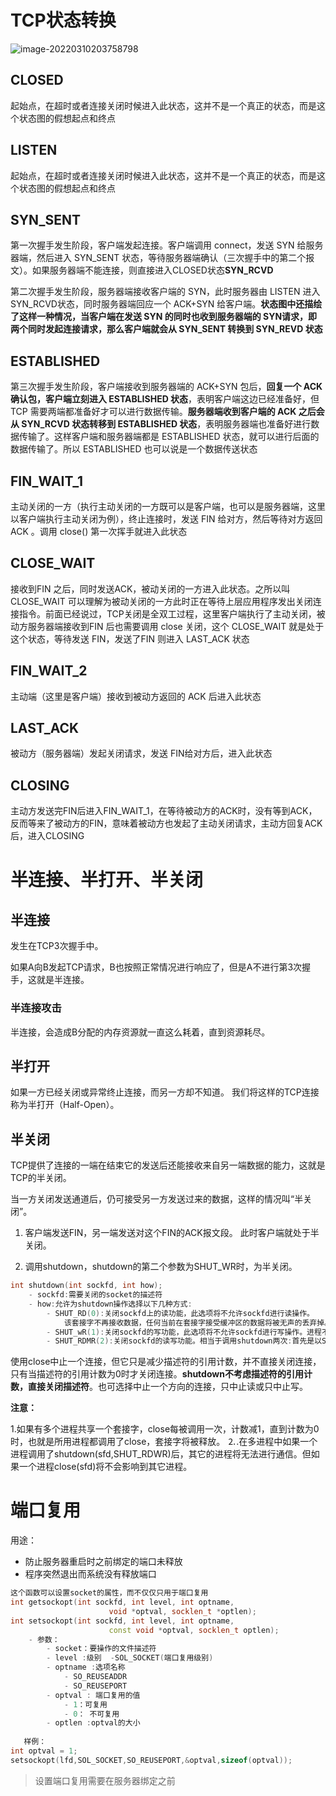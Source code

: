 # TCP状态转换

![image-20220310203758798](https://gitee.com/sakuryu/img-bed/raw/master/img/image-20220310203758798.png)

## CLOSED

起始点，在超时或者连接关闭时候进入此状态，这并不是一个真正的状态，而是这个状态图的假想起点和终点

## LISTEN

起始点，在超时或者连接关闭时候进入此状态，这并不是一个真正的状态，而是这个状态图的假想起点和终点

## **SYN_SENT**

第一次握手发生阶段，客户端发起连接。客户端调用 connect，发送 SYN 给服务器端，然后进入 SYN_SENT 状态，等待服务器端确认（三次握手中的第二个报文）。如果服务器端不能连接，则直接进入CLOSED状态**SYN_RCVD**

第二次握手发生阶段，服务器端接收客户端的 SYN，此时服务器由 LISTEN 进入 SYN_RCVD状态，同时服务器端回应一个 ACK+SYN 给客户端。**状态图中还描绘了这样一种情况，当客户端在发送 SYN 的同时也收到服务器端的 SYN请求，即两个同时发起连接请求，那么客户端就会从 SYN_SENT 转换到 SYN_REVD 状态**

## **ESTABLISHED**

第三次握手发生阶段，客户端接收到服务器端的 ACK+SYN 包后，**回复一个 ACK 确认包，客户端立刻进入 ESTABLISHED 状态**，表明客户端这边已经准备好，但TCP 需要两端都准备好才可以进行数据传输。**服务器端收到客户端的 ACK 之后会从 SYN_RCVD 状态转移到 ESTABLISHED 状态**，表明服务器端也准备好进行数据传输了。这样客户端和服务器端都是 ESTABLISHED 状态，就可以进行后面的数据传输了。所以 ESTABLISHED 也可以说是一个数据传送状态

## **FIN_WAIT_1**

主动关闭的一方（执行主动关闭的一方既可以是客户端，也可以是服务器端，这里以客户端执行主动关闭为例），终止连接时，发送 FIN 给对方，然后等待对方返回 ACK 。调用 close() 第一次挥手就进入此状态

## **CLOSE_WAIT**

接收到FIN 之后，同时发送ACK，被动关闭的一方进入此状态。之所以叫 CLOSE_WAIT 可以理解为被动关闭的一方此时正在等待上层应用程序发出关闭连接指令。前面已经说过，TCP关闭是全双工过程，这里客户端执行了主动关闭，被动方服务器端接收到FIN 后也需要调用 close 关闭，这个 CLOSE_WAIT 就是处于这个状态，等待发送 FIN，发送了FIN 则进入 LAST_ACK 状态

## **FIN_WAIT_2**

主动端（这里是客户端）接收到被动方返回的 ACK 后进入此状态

## **LAST_ACK**

被动方（服务器端）发起关闭请求，发送 FIN给对方后，进入此状态

## **CLOSING**

主动方发送完FIN后进入FIN_WAIT_1，在等待被动方的ACK时，没有等到ACK，反而等来了被动方的FIN，意味着被动方也发起了主动关闭请求，主动方回复ACK后，进入CLOSING

# 半连接、半打开、半关闭

## 半连接

发生在TCP3次握手中。

如果A向B发起TCP请求，B也按照正常情况进行响应了，但是A不进行第3次握手，这就是半连接。

### 半连接攻击

 半连接，会造成B分配的内存资源就一直这么耗着，直到资源耗尽。

## 半打开

如果一方已经关闭或异常终止连接，而另一方却不知道。 我们将这样的TCP连接称为半打开（Half-Open）。

## 半关闭

TCP提供了连接的一端在结束它的发送后还能接收来自另一端数据的能力，这就是TCP的半关闭。

当一方关闭发送通道后，仍可接受另一方发送过来的数据，这样的情况叫“半关闭”。

1.  客户端发送FIN，另一端发送对这个FIN的ACK报文段。 此时客户端就处于半关闭。

2.  调用shutdown，shutdown的第二个参数为SHUT_WR时，为半关闭。

```cpp
int shutdown(int sockfd, int how);
	- sockfd:需要关闭的socket的描述符
	- how:允许为shutdown操作选择以下几种方式:
		- SHUT_RD(0):关闭sockfd上的读功能，此选项将不允许sockfd进行读操作。
			该套接字不再接收数据，任何当前在套接字接受缓冲区的数据将被无声的丢弃掉。
		- SHUT_wR(1):关闭sockfd的写功能，此选项将不允许sockfd进行写操作。进程不能在对此套接字发出写操作。
        - SHUT_RDMR(2):关闭sockfd的读写功能。相当于调用shutdown两次:首先是以SHUT_RD,然后以SHUT_WR。

```

使用close中止一个连接，但它只是减少描述符的引用计数，并不直接关闭连接，只有当描述符的引用计数为0时才关闭连接。**shutdown不考虑描述符的引用计数，直接关闭描述符**。也可选择中止一个方向的连接，只中止读或只中止写。

**注意：**

1.如果有多个进程共享一个套接字，close每被调用一次，计数减1，直到计数为0时，也就是所用进程都调用了close，套接字将被释放。
⒉.在多进程中如果一个进程调用了shutdown(sfd,SHUT_RDWR)后，其它的进程将无法进行通信。但如果一个进程close(sfd)将不会影响到其它进程。

# 端口复用

用途：

- 防止服务器重启时之前绑定的端口未释放
- 程序突然退出而系统没有释放端口

```cpp
这个函数可以设置socket的属性，而不仅仅只用于端口复用
int getsockopt(int sockfd, int level, int optname,
                      void *optval, socklen_t *optlen);
int setsockopt(int sockfd, int level, int optname,
                      const void *optval, socklen_t optlen);
	- 参数：
        - socket：要操作的文件描述符
        - level :级别  -SOL_SOCKET(端口复用级别)
        - optname :选项名称
            - SO_REUSEADDR
            - SO_REUSEPORT
        - optval : 端口复用的值
            - 1：可复用
            - 0： 不可复用
        - optlen :optval的大小
           
   样例：
int optval = 1;
setsockopt(lfd,SOL_SOCKET,SO_REUSEPORT,&optval,sizeof(optval));
```

> 设置端口复用需要在服务器绑定之前

















